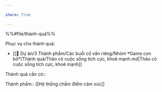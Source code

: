 ---  
share: True  
---  
%%#file/thành-quả%%  
Phục vụ cho thành quả:  
- [[📐 Dự án/3 Thành phẩm/Các buổi cố vấn riêng/Nhóm ❝Game con bò❞/Thành quả/Thảo có cuộc sống tích cực, khoẻ mạnh.md|Thảo có cuộc sống tích cực, khoẻ mạnh]]  
  
Thành quả cần có::   
  
Thành phẩm:: [[Hệ thống chấm điểm cảm xúc]]  

